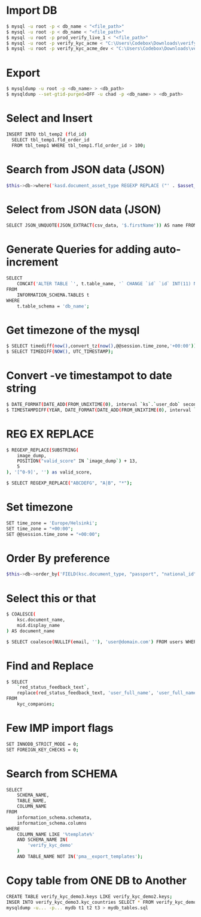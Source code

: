 # Import DB
```sh
$ mysql -u root -p < db_name < "<file_path>"
$ mysql -u root -p < db_name < "<file_path>"
$ mysql -u root -p prod_verify_live_1 < "<file_path>"
$ mysql -u root -p verify_kyc_acme < "C:\Users\Codebox\Downloads\verify_kyc_acme.sql"
$ mysql -u root -p verify_kyc_acme_dev < "C:\Users\Codebox\Downloads\verify_kyc_acme.sql"
```

# Export
```sh
$ mysqldump -u root -p <db_name> > <db_path>
$ mysqldump --set-gtid-purged=OFF -u chad -p <db_name> > <db_path>
```

# Select and Insert
```sh
INSERT INTO tbl_temp2 (fld_id)
  SELECT tbl_temp1.fld_order_id
  FROM tbl_temp1 WHERE tbl_temp1.fld_order_id > 100;
```

# Search from JSON data (JSON)
```sh
$this->db->where('kasd.document_asset_type REGEXP REPLACE ("' . $asset_id . '", ",", "(\,|$)|")', NULL, FALSE);
```

# Select from JSON data (JSON)
```sh
SELECT JSON_UNQUOTE(JSON_EXTRACT(csv_data, '$.firstName')) AS name FROM kyc_bulk_upload_record;
```

# Generate Queries for adding auto-increment
```sh
SELECT     
    CONCAT('ALTER TABLE `', t.table_name, '` CHANGE `id` `id` INT(11) NOT NULL AUTO_INCREMENT;')
FROM
    INFORMATION_SCHEMA.TABLES t
WHERE
    t.table_schema = 'db_name';
```

# Get timezone of the mysql
```sh
$ SELECT timediff(now(),convert_tz(now(),@@session.time_zone,'+00:00'));
$ SELECT TIMEDIFF(NOW(), UTC_TIMESTAMP);
```

# Convert -ve timestampot to date string
```sh
$ DATE_FORMAT(DATE_ADD(FROM_UNIXTIME(0), interval `ks`.`user_dob` second), '%Y-%m-%d') as user_dob,
$ TIMESTAMPDIFF(YEAR, DATE_FORMAT(DATE_ADD(FROM_UNIXTIME(0), interval `ks`.`user_dob` second), '%Y-%m-%d'), CURDATE()) as user_age,
```

# REG EX REPLACE
```sh
$ REGEXP_REPLACE(SUBSTRING(
    image_dump,
    POSITION("valid_score" IN `image_dump`) + 13,
    5
), '[^0-9]', '') as valid_score,

$ SELECT REGEXP_REPLACE("ABCDEFG", "A|B", "*");
```

# Set timezone
```sh
SET time_zone = 'Europe/Helsinki';
SET time_zone = "+00:00";
SET @@session.time_zone = "+00:00";
```

# Order By preference
```sh
$this->db->order_by('FIELD(ksc.document_type, "passport", "national_id", "other")');
```

# Select this or that
```sh
$ COALESCE(
    ksc.document_name,
    mid.display_name
) AS document_name

$ SELECT coalesce(NULLIF(email, ''), 'user@domain.com') FROM users WHERE id=1000000;
```

# Find and Replace
```sh
$ SELECT    
    `red_status_feedback_text`,
    replace(red_status_feedback_text, 'user_full_name', 'user_full_name_user_full_name')
FROM 
    kyc_companies;
```

# Few IMP import flags
```sh
SET INNODB_STRICT_MODE = 0;
SET FOREIGN_KEY_CHECKS = 0;
```

# Search from SCHEMA
```sh
SELECT
	SCHEMA_NAME,
    TABLE_NAME,
    COLUMN_NAME
FROM
    information_schema.schemata,
    information_schema.columns
WHERE
	COLUMN_NAME LIKE '%template%'
    AND SCHEMA_NAME IN(
        'verify_kyc_demo'
    )
    AND TABLE_NAME NOT IN('pma__export_templates');
```

# Copy table from ONE DB to Another
```sh
CREATE TABLE verify_kyc_demo3.keys LIKE verify_kyc_demo2.keys;
INSER INTO verify_kyc_demo3.kyc_countries SELECT * FROM verify_kyc_demo2.kyc_countries;
mysqldump -u... -p... mydb t1 t2 t3 > mydb_tables.sql
```